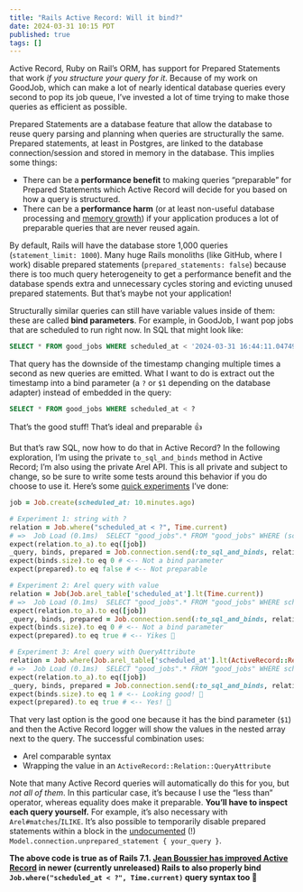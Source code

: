 ```yaml
---
title: "Rails Active Record: Will it bind?"
date: 2024-03-31 10:15 PDT
published: true
tags: []
---
```


Active Record, Ruby on Rail’s ORM, has support for Prepared Statements that work _if you structure your query for it_. Because of my work on GoodJob, which can make a lot of nearly identical database queries every second to pop its job queue, I’ve invested a lot of time trying to make those queries as efficient as possible. 

Prepared Statements are a database feature that allow the database to reuse query parsing and planning when queries are structurally the same. Prepared statements, at least in Postgres, are linked to the database connection/session and stored in memory in the database. This implies some things:

- There can be a **performance benefit** to making queries “preparable” for Prepared Statements which Active Record will decide for you based on how a query is structured. 
- There can be a **performance harm** (or at least non-useful database processing and [memory growth](https://github.com/rails/rails/issues/14645)) if your application produces a lot of preparable queries that are never reused again.

By default, Rails will have the database store 1,000 queries (`statement_limit: 1000`). Many huge Rails monoliths (like GitHub, where I work) disable prepared statements (`prepared_statements: false`) because there is too much query heterogeneity to get a performance benefit and the database spends extra and unnecessary cycles storing and evicting unused prepared statements.  But that’s maybe not your application!

Structurally similar queries can still have variable values inside of them: these are called **bind parameters**. For example, in GoodJob, I want pop jobs that are scheduled to run right now. In SQL that might look like:

```sql
SELECT * FROM good_jobs WHERE scheduled_at < '2024-03-31 16:44:11.047499`
```
 
That query has the downside of the timestamp changing multiple times a second as new queries are emitted. What I want to do is extract out the timestamp into a bind parameter (a `?` or `$1` depending on the database adapter) instead of embedded in the query:

```sql
SELECT * FROM good_jobs WHERE scheduled_at < ?
```

That’s the good stuff! That’s ideal and preparable 👍

But that’s raw SQL, now how to do that in Active Record? In the following exploration, I’m using the private `to_sql_and_binds` method in Active Record; I’m also using the private Arel API. This is all private and subject to change, so be sure to write some tests around this behavior if you do choose to use it.  Here’s some [quick experiments](https://github.com/bensheldon/rails_tricks/blob/6c686c987ee9996bbad8a6ade1f92184c5a9ebf6/bind_params.rb) I’ve done:

```ruby
job = Job.create(scheduled_at: 10.minutes.ago)

# Experiment 1: string with ?
relation = Job.where("scheduled_at < ?", Time.current)
# =>  Job Load (0.1ms)  SELECT "good_jobs".* FROM "good_jobs" WHERE (scheduled_at < '2024-03-31 16:34:11.064614')
expect(relation.to_a).to eq([job])
_query, binds, prepared = Job.connection.send(:to_sql_and_binds, relation.arel)
expect(binds.size).to eq 0 # <-- Not a bind parameter
expect(prepared).to eq false # <-- Not preparable

# Experiment 2: Arel query with value
relation = Job(Job.arel_table['scheduled_at'].lt(Time.current))
# =>  Job Load (0.1ms)  SELECT "good_jobs".* FROM "good_jobs" WHERE scheduled_at < '2024-03-31 16:34:11.064614'
expect(relation.to_a).to eq([job])
_query, binds, prepared = Job.connection.send(:to_sql_and_binds, relation.arel)
expect(binds.size).to eq 0 # <-- Not a bind parameter
expect(prepared).to eq true # <-- Yikes 🥵

# Experiment 3: Arel query with QueryAttribute
relation = Job.where(Job.arel_table['scheduled_at'].lt(ActiveRecord::Relation::QueryAttribute.new('scheduled_at', Time.current, ActiveRecord::Type::DateTime.new)))
# =>  Job Load (0.1ms)  SELECT "good_jobs".* FROM "good_jobs" WHERE scheduled_at < $1  [["scheduled_at", "2024-03-31 16:34:11.064614"]]
expect(relation.to_a).to eq([job])
_query, binds, prepared = Job.connection.send(:to_sql_and_binds, relation.arel)
expect(binds.size).to eq 1 # <-- Looking good! 🙌
expect(prepared).to eq true # <-- Yes! 👏
```
  
That very last option is the good one because it has the bind parameter (`$1`) and then the Active Record logger will show the values in the nested array next to the query. The successful combination uses:

- Arel comparable syntax
- Wrapping the value in an `ActiveRecord::Relation::QueryAttribute`

Note that many Active Record queries will automatically do this for you, but _not all of them_. In this particular case, it’s because I use the “less than” operator, whereas equality does make it preparable. **You’ll have to inspect each query yourself.** For example, it’s also necessary with `Arel#matches`/`ILIKE`. It’s also possible to temporarily disable prepared statements within a block in the [undocumented](https://github.com/rails/rails/blob/6f0d1ad14b92b9f5906e44740fce8b4f1c7075dc/activerecord/lib/active_record/connection_adapters/abstract_adapter.rb#L368-L373) (!) `Model.connection.unprepared_statement { your_query }`.

**The above code is true as of Rails 7.1. [Jean Boussier has improved Active Record](https://github.com/rails/rails/pull/51139) in newer (currently unreleased) Rails to also properly bind `Job.where("scheduled_at < ?", Time.current)` query syntax too 🙇**
